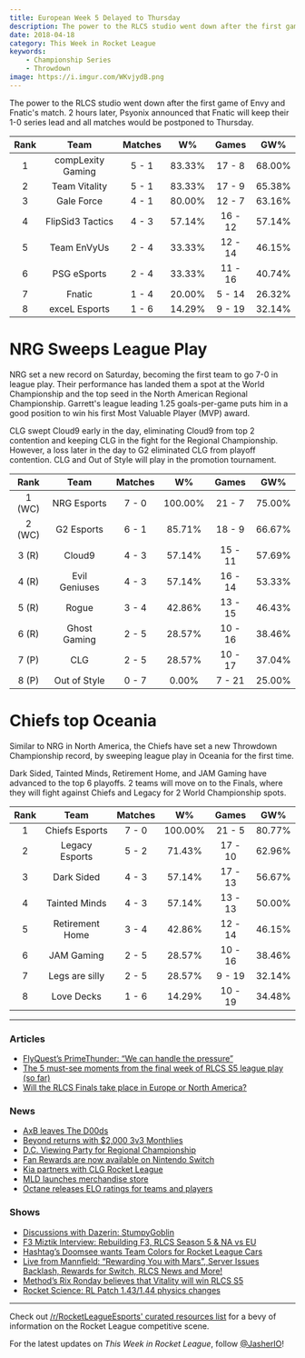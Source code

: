 ```yaml
---
title: European Week 5 Delayed to Thursday
description: The power to the RLCS studio went down after the first game of Envy and Fnatic's match. 2 hours later, Psyonix announced that Fnatic will keep their 1-0 series lead and all matches would be postponed to Thursday.
date: 2018-04-18
category: This Week in Rocket League
keywords:
    - Championship Series
    - Throwdown
image: https://i.imgur.com/WKvjydB.png
---
```


The power to the RLCS studio went down after the first game of Envy and Fnatic's match. 2 hours later, Psyonix announced that Fnatic will keep their 1-0 series lead and all matches would be postponed to Thursday.

| Rank |       Team        | Matches |   W%   |  Games  |  GW%   |
| :--: | :---------------: | :-----: | :----: | :-----: | :----: |
|  1   | compLexity Gaming |  5 - 1  | 83.33% | 17 - 8  | 68.00% |
|  2   |   Team Vitality   |  5 - 1  | 83.33% | 17 - 9  | 65.38% |
|  3   |    Gale Force     |  4 - 1  | 80.00% | 12 - 7  | 63.16% |
|  4   | FlipSid3 Tactics  |  4 - 3  | 57.14% | 16 - 12 | 57.14% |
|  5   |    Team EnVyUs    |  2 - 4  | 33.33% | 12 - 14 | 46.15% |
|  6   |    PSG eSports    |  2 - 4  | 33.33% | 11 - 16 | 40.74% |
|  7   |      Fnatic       |  1 - 4  | 20.00% | 5 - 14  | 26.32% |
|  8   |   exceL Esports   |  1 - 6  | 14.29% | 9 - 19  | 32.14% |

# NRG Sweeps League Play

NRG set a new record on Saturday, becoming the first team to go 7-0 in league play. Their performance has landed them a spot at the World Championship and the top seed in the North American Regional Championship. Garrett's league leading 1.25 goals-per-game puts him in a good position to win his first Most Valuable Player (MVP) award.

CLG swept Cloud9 early in the day, eliminating Cloud9 from top 2 contention and keeping CLG in the fight for the Regional Championship. However, a loss later in the day to G2 eliminated CLG from playoff contention. CLG and Out of Style will play in the promotion tournament.

|  Rank  |     Team      | Matches |   W%    |  Games  |  GW%   |
| :----: | :-----------: | :-----: | :-----: | :-----: | :----: |
| 1 (WC) |  NRG Esports  |  7 - 0  | 100.00% | 21 - 7  | 75.00% |
| 2 (WC) |  G2 Esports   |  6 - 1  | 85.71%  | 18 - 9  | 66.67% |
| 3 (R)  |    Cloud9     |  4 - 3  | 57.14%  | 15 - 11 | 57.69% |
| 4 (R)  | Evil Geniuses |  4 - 3  | 57.14%  | 16 - 14 | 53.33% |
| 5 (R)  |     Rogue     |  3 - 4  | 42.86%  | 13 - 15 | 46.43% |
| 6 (R)  | Ghost Gaming  |  2 - 5  | 28.57%  | 10 - 16 | 38.46% |
| 7 (P)  |      CLG      |  2 - 5  | 28.57%  | 10 - 17 | 37.04% |
| 8 (P)  | Out of Style  |  0 - 7  |  0.00%  | 7 - 21  | 25.00% |

# Chiefs top Oceania

Similar to NRG in North America, the Chiefs have set a new Throwdown Championship record, by sweeping league play in Oceania for the first time.

Dark Sided, Tainted Minds, Retirement Home, and JAM Gaming have advanced to the top 6 playoffs. 2 teams will move on to the Finals, where they will fight against Chiefs and Legacy for 2 World Championship spots.

| Rank |      Team       | Matches |   W%    |  Games  |  GW%   |
| :--: | :-------------: | :-----: | :-----: | :-----: | :----: |
|  1   | Chiefs Esports  |  7 - 0  | 100.00% | 21 - 5  | 80.77% |
|  2   | Legacy Esports  |  5 - 2  | 71.43%  | 17 - 10 | 62.96% |
|  3   |   Dark Sided    |  4 - 3  | 57.14%  | 17 - 13 | 56.67% |
|  4   |  Tainted Minds  |  4 - 3  | 57.14%  | 13 - 13 | 50.00% |
|  5   | Retirement Home |  3 - 4  | 42.86%  | 12 - 14 | 46.15% |
|  6   |   JAM Gaming    |  2 - 5  | 28.57%  | 10 - 16 | 38.46% |
|  7   | Legs are silly  |  2 - 5  | 28.57%  | 9 - 19  | 32.14% |
|  8   |   Love Decks    |  1 - 6  | 14.29%  | 10 - 19 | 34.48% |

---

### Articles

-   [FlyQuest’s PrimeThunder: “We can handle the pressure”](http://rocketeers.gg/flyquest-primethunder-interview/)
-   [The 5 must-see moments from the final week of RLCS S5 league play (so far)](http://rocketeers.gg/must-see-moments-from-the-final-week-of-rlcs-s5-league-play/)
-   [Will the RLCS Finals take place in Europe or North America?](http://rocketeers.gg/rlcs-season5-lan-world-championship-date-and-location-europe-north-america/)

### News

-   [AxB leaves The D00ds](https://octane.gg/news/axb-leaves-the-d00ds/)
-   [Beyond returns with \$2,000 3v3 Monthlies](https://twitter.com/TeamBeyondnet/status/984566879451787264)
-   [D.C. Viewing Party for Regional Championship](https://www.meetup.com/dc-area-esports-club/events/249651953/)
-   [Fan Rewards are now available on Nintendo Switch](https://www.rocketleague.com/news/fan-rewards-land-on-the-nintendo-switch-/)
-   [Kia partners with CLG Rocket League](https://twitter.com/clgaming/status/984476789908037632)
-   [MLD launches merchandise store](https://twitter.com/MLDoubles/status/986003066808922112)
-   [Octane releases ELO ratings for teams and players](https://www.reddit.com/r/RocketLeagueEsports/comments/8c8fel/competitive_elo_ratings_for_players_and_teams/)

### Shows

-   [Discussions with Dazerin: StumpyGoblin](https://www.youtube.com/watch?v=hPDl_CyapkM&feature=youtu.be)
-   [F3 Miztik Interview: Rebuilding F3, RLCS Season 5 & NA vs EU](https://www.youtube.com/watch?v=AtLTBO_bhRg)
-   [Hashtag’s Doomsee wants Team Colors for Rocket League Cars](http://rocketeers.gg/interview-doomsee-hashtag-united-rocket-league-cars-team-skins/)
-   [Live from Mannfield: “Rewarding You with Mars”, Server Issues Backlash, Rewards for Switch, RLCS News and More!](http://www.lfmannfield.com/episodes/2018/4/17/ep-107-rewarding-you-with-mars-server-issues-backlash-rewards-for-switch-rlcs-news-and-more)
-   [Method’s Rix Ronday believes that Vitality will win RLCS S5](http://rocketeers.gg/interview-youtube-rix-ronday-method-rlcs-s5/)
-   [Rocket Science: RL Patch 1.43/1.44 physics changes](https://www.youtube.com/watch?v=QU46Poqmpnc)

---

Check out [/r/RocketLeagueEsports' curated resources list](https://www.reddit.com/r/RocketLeagueEsports/wiki/links) for a bevy of information on the Rocket League competitive scene.

For the latest updates on _This Week in Rocket League_, follow [@JasherIO](https://twitter.com/JasherIO)!
